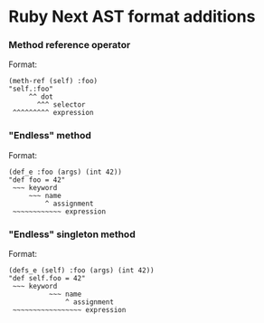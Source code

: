 Ruby Next AST format additions
=======================

### Method reference operator

Format:

~~~
(meth-ref (self) :foo)
"self.:foo"
     ^^ dot
       ^^^ selector
 ^^^^^^^^^ expression
~~~

### "Endless" method

Format:

~~~
(def_e :foo (args) (int 42))
"def foo = 42"
 ~~~ keyword
     ~~~ name
         ^ assignment
 ~~~~~~~~~~~~ expression
~~~


### "Endless" singleton method

Format:

~~~
(defs_e (self) :foo (args) (int 42))
"def self.foo = 42"
 ~~~ keyword
          ~~~ name
              ^ assignment
 ~~~~~~~~~~~~~~~~~ expression
~~~
